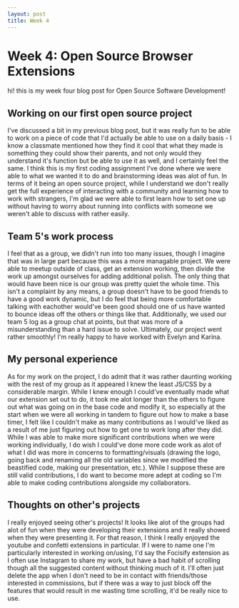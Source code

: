 ```yaml
---
layout: post
title: Week 4
---
```


# Week 4: Open Source Browser Extensions
hi! this is my week four blog post for Open Source Software Development!

## Working on our first open source project
I've discussed a bit in my previous blog post, but it was really fun to be able to work on a piece of code that I'd actually be able to use on a daily basis - I know a classmate mentioned how they find it cool that what they made is something they could show their parents, and not only would they understand it's function but be able to use it as well, and I certainly feel the same. I think this is my first coding assignment I've done where we were able to what we wanted it to do and brainstorming ideas was alot of fun. In terms of it being an open source project, while I understand we don't really get the full experience of interacting with a community and learning how to work with strangers, I'm glad we were able to first learn how to set one up without having to worry about running into conflicts with someone we weren't able to discuss with rather easily.

## Team 5's work process
I feel that as a group, we didn't run into too many issues, though I imagine that was in large part because this was a more managable project. We were able to meetup outside of class, get an extension working, then divide the work up amongst ourselves for adding additional polish. The only thing that would have been nice is our group was pretty quiet the whole time. This isn't a complaint by any means, a group doesn't have to be good friends to have a good work dynamic, but I do feel that being more comfortable talking with eachother would've been good should one of us have wanted to bounce ideas off the others or things like that. Additionally, we used our team 5 log as a group chat at points, but that was more of a misunderstanding than a hard issue to solve. Ultimately, our project went rather smoothly! I'm really happy to have worked with Evelyn and Karina.

## My personal experience
As for my work on the project, I do admit that it was rather daunting working with the rest of my group as it appeared I knew the least JS/CSS by a considerable margin. While I knew enough I could've eventually made what our extension set out to do, it took me alot longer than the others to figure out what was going on in the base code and modify it, so especially at the start when we were all working in tandem to figure out how to make a base timer, I felt like I couldn't make as many contributions as I would've liked as a result of me just figuring out how to get one to work long after they did. While I was able to make more significant contributions when we were working individually, I do wish I could've done more code work as alot of what I did was more in concerns to formatting/visuals (drawing the logo, going back and renaming all the old variables since we modified the beastified code, making our presentation, etc.). While I suppose these are still valid contributions, I do want to become more adept at coding so I'm able to make coding contributions alongside my collaborators. 

## Thoughts on other's projects
I really enjoyed seeing other's projects! It looks like alot of the groups had alot of fun when they were developing their extensions and it really showed when they were presenting it. For that reason, I think I really enjoyed the youtube and confetti extensions in particular. If I were to name one I'm particularly interested in working on/using, I'd say the Focisify extension as I often use Instagram to share my work, but have a bad habit of scrolling though all the suggested content without thinking much of it. I'll often just delete the app when I don't need to be in contact with friends/those interested in commissions, but if there was a way to just block off the features that would result in me wasting time scrolling, it'd be really nice to use. 

